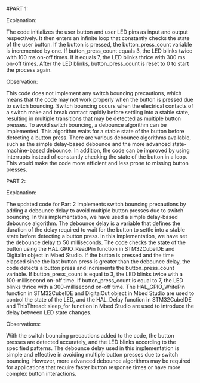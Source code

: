 #PART 1:

Explanation:

The code initializes the user button and user LED pins as input and output respectively. It then enters an infinite loop that constantly checks the state of the user button. If the button is pressed, the button_press_count variable is incremented by one. If button_press_count equals 3, the LED blinks twice with 100 ms on-off times. If it equals 7, the LED blinks thrice with 300 ms on-off times. After the LED blinks, button_press_count is reset to 0 to start the process again.

Observation:

This code does not implement any switch bouncing precautions, which means that the code may not work properly when the button is pressed due to switch bouncing. Switch bouncing occurs when the electrical contacts of a switch make and break contact rapidly before settling into a stable state, resulting in multiple transitions that may be detected as multiple button presses. To avoid switch bouncing, a debounce algorithm can be implemented. This algorithm waits for a stable state of the button before detecting a button press. There are various debounce algorithms available, such as the simple delay-based debounce and the more advanced state-machine-based debounce. In addition, the code can be improved by using interrupts instead of constantly checking the state of the button in a loop. This would make the code more efficient and less prone to missing button presses.



PART 2:

Explanation: 

The updated code for Part 2 implements switch bouncing precautions by adding a debounce delay to 
avoid multiple button presses due to switch bouncing. In this implementation, we have used a simple 
delay-based debounce algorithm. 
The debounce delay is a variable that defines the duration of the delay required to wait for the button 
to settle into a stable state before detecting a button press. In this implementation, we have set the 
debounce delay to 50 milliseconds. 
The code checks the state of the button using the HAL_GPIO_ReadPin function in STM32CubeIDE and 
DigitalIn object in Mbed Studio. If the button is pressed and the time elapsed since the last button 
press is greater than the debounce delay, the code detects a button press and increments the 
button_press_count variable. 
If button_press_count is equal to 3, the LED blinks twice with a 100-millisecond on-off time. If 
button_press_count is equal to 7, the LED blinks thrice with a 300-millisecond on-off time. The 
HAL_GPIO_WritePin function in STM32CubeIDE and DigitalOut object in Mbed Studio are used to 
control the state of the LED, and the HAL_Delay function in STM32CubeIDE and ThisThread::sleep_for 
function in Mbed Studio are used to introduce the delay between LED state changes. 
 
Observations: 

With the switch bouncing precautions added to the code, the button presses are detected accurately, 
and the LED blinks according to the specified patterns. The debounce delay used in this 
implementation is simple and effective in avoiding multiple button presses due to switch bouncing. 
However, more advanced debounce algorithms may be required for applications that require faster 
button response times or have more complex button interactions.

